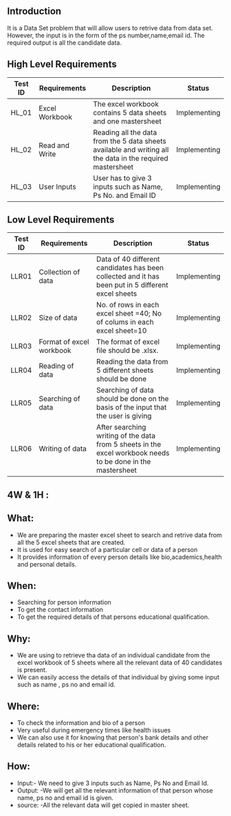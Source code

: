 
## Introduction
It is a Data Set problem that will allow users to retrive data from data set. However, the input is in the form of the ps number,name,email id. The required output is  all the candidate data.



## High Level Requirements 

| **Test ID** | **Requirements**| **Description** | **Status** |
|-------------|-----------------|-----------------|------------|
|HL_01        |  Excel Workbook | The excel workbook contains 5 data sheets and one mastersheet | Implementing|
|HL_02        |  Read and Write | Reading all the data from the 5 data sheets available and writing all the data in the required mastersheet| Implementing |
|HL_03        |  User Inputs    | User has to give 3 inputs such as Name, Ps No. and Email ID| Implementing |



## Low Level Requirements 

| **Test ID** | **Requirements**| **Description** | **Status** |
|-------------|-----------------|-----------------|------------|
| LLR01       | Collection of data | Data of 40 different candidates has been collected and it has been put in 5 different excel sheets| Implementing|
| LLR02       | Size of data | No. of rows in each excel sheet =40; No of colums in each excel sheet=10| Implementing |
| LLR03       | Format of excel workbook | The format of excel file should be .xlsx.| Implementing |
| LLR04       | Reading of data  | Reading the data from 5 different sheets should be done| Implementing |
| LLR05       | Searching of data | Searching of data should be done on the basis of the input that the user is giving | Implementing |
| LLR06       | Writing of data | After searching writing of the data from 5 sheets in the excel workbook needs to be done in the mastersheet | Implementing |


## 4W & 1H : 
## What:
 *	We are preparing the master excel sheet to search and retrive data from all the 5 excel sheets that are created.
 *	It is used for easy search of a particular cell or data of a person
 *	It provides information of every person details like bio,academics,health and personal details.


## When:
*	Searching for person information
*	To get the contact information
*	To get the required details of that persons educational qualification.

## Why:
* We are using to retrieve tha data of an individual candidate from the excel workbook of 5 sheets where all the relevant data of 40 candidates is present.
* We can easily access the details of that individual by giving some input such as name , ps no and email id.



## Where:
*	To check the information and bio of a person
*	Very useful during emergency times like health issues
*	We can also use it for knowing that person's bank details and other details related to his or her educational qualification. 



## How:
*	Input:- We need to give 3 inputs such as Name, Ps No and Email Id.
*	Output: -We will get all the relevant information of that person whose name, ps no and email id is given. 
*	source: -All the relevant data will get copied in master sheet.
